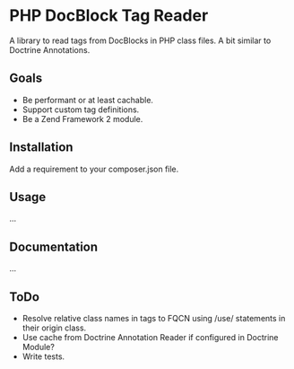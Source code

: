 PHP DocBlock Tag Reader
=======================
A library to read tags from DocBlocks in PHP class files. A bit similar to 
Doctrine Annotations.

Goals
-----
* Be performant or at least cachable.
* Support custom tag definitions.
* Be a Zend Framework 2 module.

Installation
------------
Add a requirement to your composer.json file.

Usage
-----
...

Documentation
-------------
...

ToDo
----
* Resolve relative class names in tags to FQCN using /use/ statements in their origin class.
* Use cache from Doctrine Annotation Reader if configured in Doctrine Module?
* Write tests.